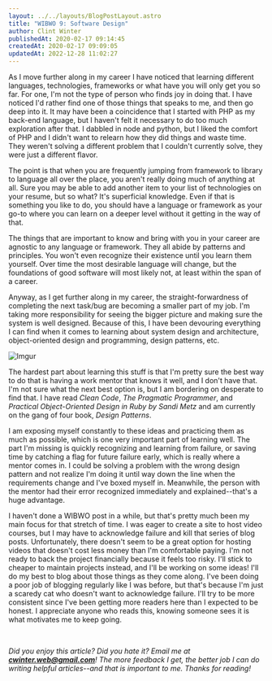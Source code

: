 ```yaml
---
layout: ../../layouts/BlogPostLayout.astro
title: "WIBWO 9: Software Design"
author: Clint Winter
publishedAt: 2020-02-17 09:14:45
createdAt: 2020-02-17 09:09:05
updatedAt: 2022-12-28 11:02:27
---
```


As I move further along in my career I have noticed that learning different languages, technologies, frameworks or what have you will only get you so far. For one, I'm not the type of person who finds joy in doing that. I have noticed I'd rather find one of those things that speaks to me, and then go deep into it. It may have been a coincidence that I started with PHP as my back-end language, but I haven't felt it necessary to do too much exploration after that. I dabbled in node and python, but I liked the comfort of PHP and I didn't want to relearn how they did things and waste time. They weren't solving a different problem that I couldn't currently solve, they were just a different flavor.

The point is that when you are frequently jumping from framework to library to language all over the place, you aren't really doing much of anything at all. Sure you may be able to add another item to your list of technologies on your resume, but so what? It's superficial knowledge. Even if that is something you like to do, you should have a language or framework as your go-to where you can learn on a deeper level without it getting in the way of that.

The things that are important to know and bring with you in your career are agnostic to any language or framework. They all abide by patterns and principles. You won't even recognize their existence until you learn them yourself. Over time the most desirable language will change, but the foundations of good software will most likely not, at least within the span of a career.

Anyway, as I get further along in my career, the straight-forwardness of completing the next task/bug are becoming a smaller part of my job. I'm taking more responsibility for seeing the bigger picture and making sure the system is well designed. Because of this, I have been devouring everything I can find when it comes to learning about system design and architecture, object-oriented design and programming, design patterns, etc.

![Imgur](https://i.imgur.com/ESwiRpd.png)

The hardest part about learning this stuff is that I'm pretty sure the best way to do that is having a work mentor that knows it well, and I don't have that. I'm not sure what the next best option is, but I am bordering on desperate to find that. I have read *Clean Code*, *The Pragmatic Programmer*, and *Practical Object-Oriented Design in Ruby by Sandi Metz* and am currently on the gang of four book, *Design Patterns*.

I am exposing myself constantly to these ideas and practicing them as much as possible, which is one very important part of learning well. The part I'm missing is quickly recognizing and learning from failure, or saving time by catching a flag for future failure early, which is really where a mentor comes in. I could be solving a problem with the wrong design pattern and not realize I'm doing it until way down the line when the requirements change and I've boxed myself in. Meanwhile, the person with the mentor had their error recognized immediately and explained--that's a huge advantage.

I haven't done a WIBWO post in a while, but that's pretty much been my main focus for that stretch of time. I was eager to create a site to host video courses, but I may have to acknowledge failure and kill that series of blog posts. Unfortunately, there doesn't seem to be a great option for hosting videos that doesn't cost less money than I'm comfortable paying. I'm not ready to back the project financially because it feels too risky. I'll stick to cheaper to maintain projects instead, and I'll be working on some ideas! I'll do my best to blog about those things as they come along. I've been doing a poor job of blogging regularly like I was before, but that's because I'm just a scaredy cat who doesn't want to acknowledge failure. I'll try to be more consistent since I've been getting more readers here than I expected to be honest. I appreciate anyone who reads this, knowing someone sees it is what motivates me to keep going.

&nbsp;

*Did you enjoy this article? Did you hate it? Email me at **cwinter.web@gmail.com**! The more feedback I get, the better job I can do writing helpful articles--and that is important to me. Thanks for reading!*

